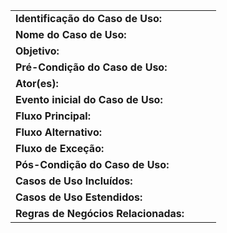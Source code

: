 
|   	|	    |
|---	|---	|
|**Identificação do Caso de Uso:**||
|**Nome do Caso de Uso:**||
|**Objetivo:**||
|**Pré-Condição do Caso de Uso:**||
|**Ator(es):**||
|**Evento inicial do Caso de Uso:**||
|**Fluxo Principal:**|<ul></ul>| 
|**Fluxo Alternativo:**||
|**Fluxo de Exceção:**|<ul></ul>|
|**Pós-Condição do Caso de Uso:**||
|**Casos de Uso Incluídos:**||
|**Casos de Uso Estendidos:**||
|**Regras de Negócios Relacionadas:**|<ol></ol>|
